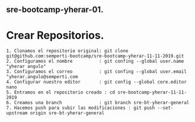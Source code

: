 ## sre-bootcamp-yherar-01.

# Crear Repositorios.

	1. Clonamos el repositorio original: git clone git@github.com:semperti-bootcamp/sre-bootcamp-yherar-11-11-2019.git
	2. Configuramos el nombre          : git confing --global user.name "yherar angulo"
	3. Configuramos el correo          : git confing --global user.email "yherar.angulo@semperti.com
	4. Configurar nuestro editor       : git config --global core.editor nano
	5. Entramos en el repositorio creado : cd sre-bootcamp-yherar-11-11-2019
	6. Creamos una branch              : git branch sre-bt-yherar-general 
	7. Hacemos push para subir las modificaciones : git push --set-upstream origin sre-bt-yherar-general



